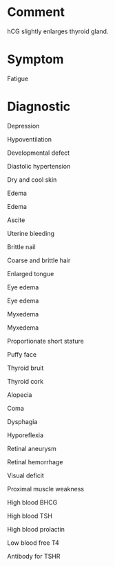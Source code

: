 # Comment

hCG slightly enlarges thyroid gland.

# Symptom

Fatigue

# Diagnostic

Depression

Hypoventilation

Developmental defect

Diastolic hypertension

Dry and cool skin

Edema

Edema

Ascite

Uterine bleeding

Brittle nail

Coarse and brittle hair

Enlarged tongue

Eye edema

Eye edema

Myxedema

Myxedema

Proportionate short stature

Puffy face

Thyroid bruit

Thyroid cork

Alopecia

Coma

Dysphagia

Hyporeflexia

Retinal aneurysm

Retinal hemorrhage

Visual deficit

Proximal muscle weakness

High blood BHCG

High blood TSH

High blood prolactin

Low blood free T4

Antibody for TSHR
